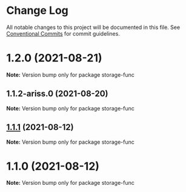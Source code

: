 # Change Log

All notable changes to this project will be documented in this file.
See [Conventional Commits](https://conventionalcommits.org) for commit guidelines.

# 1.2.0 (2021-08-21)

**Note:** Version bump only for package storage-func





## 1.1.2-ariss.0 (2021-08-20)

**Note:** Version bump only for package storage-func





## [1.1.1](https://github.com/yurikrupnik/mussia8/compare/storage-func@1.1.0...storage-func@1.1.1) (2021-08-12)

**Note:** Version bump only for package storage-func





# 1.1.0 (2021-08-12)

**Note:** Version bump only for package storage-func
